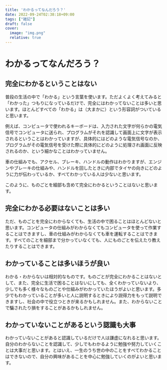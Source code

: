 ```yaml
---
title: 'わかるってなんだろう？'
date: 2022-09-24T02:38:18+09:00
tags: ["雑記"]
draft: false
cover:
  image: "img.png"
  relative: true
---
```

# わかるってなんだろう？

## 完全にわかるということはない
普段の生活の中で「わかる」という言葉を使います。ただよくよく考えてみると「わかった」つもりになっているだけで、完全にはわかってないことは多いと思います。ほとんどすべての「わかる」は（大まかに）という形容詞がついていると思います。

例えば、コンピュータで使われるキーボードは、入力された文字が何らかの電気信号でコンピュータに送られ、プログラムがそれを認識して画面上に文字が表示されるということはわかっていますが、具体的にはどのような電気信号なのか、プログラムがその電気信号を受けた際に具体的にどのように処理され画面に反映されるのか、という細かなことはわかっていません。

車の仕組みでも、アクセル、ブレーキ、ハンドルの動作はわかりますが、エンジンやブレーキの仕組みや、ハンドルを回したときに内部でタイヤの向きにどのように力が伝わっているか、すべてわかっている人は少ないと思います。

このように、ものごとを細部も含めて完全にわかるということはないと思います。

## 完全にわかる必要はないことは多い
ただ、ものごとを完全にわからなくても、生活の中で困ることはほとんどないと思います。コンピュータの仕組みがわからなくてもコンピュータを使って作業することはできますし、車の仕組みがわからなくても車を運転することはできます。すべてのことを細部まで分かっていなくても、人にものごとを伝えたり教えたりすることはできます。

## わかっていることは多いほうが良い
わかる・わからないは相対的なものです。ものごとが完全にわかることはないとして、また、完全に生活で困ることはないにしても、全くわかっていないより、少しでも多く様々なものごとや仕組みがわかっていたほうがよいと思います。多少でもわかっていることが多いと人に説明するときにより説得力をもって説明できますし、社会の中で役立つときが来るかもしれません。また、わからないことで騙されたり損をすることがあるかもしれません。

## わかっていないことがあるという認識も大事
わかっていないことがあると認識しているだけで人は謙虚になれると思います。自分のわからないことを認識して、少しでもわかるように勉強や努力していくことは大事だと思います。とはいえ、一生のうち世の中のことをすべてわかることはできないので、自分の興味があることを中心に勉強していくのがよいと思います。